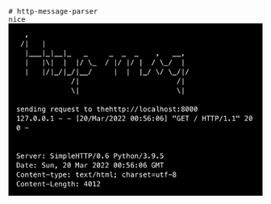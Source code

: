 <pre>
# http-message-parser
nice
<img src='https://github.com/Aydeniztr/http-message-parser/blob/main/BCB5105F-4A59-47BB-9D46-E119FBE281A2.jpeg?raw=true'>
</pre>
